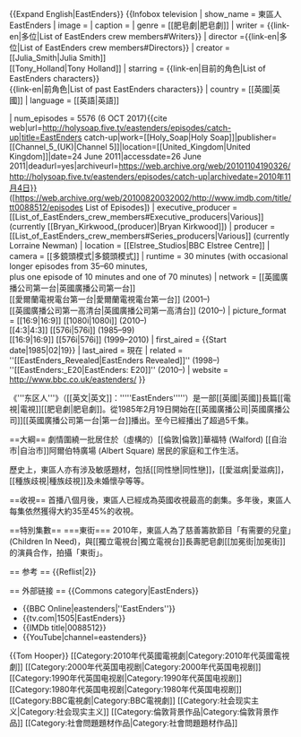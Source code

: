 {{Expand English|EastEnders}}
{{Infobox television
| show_name = 東區人<br/>EastEnders
| image = 
| caption = 
| genre = [[肥皂劇|肥皂劇]]
| writer = {{link-en|多位|List of EastEnders crew members#Writers}}
| director ={{link-en|多位|List of EastEnders crew members#Directors}}
| creator = [[Julia_Smith|Julia Smith]]<br />[[Tony_Holland|Tony Holland]]
| starring = {{link-en|目前的角色|List of EastEnders characters}}<br />{{link-en|前角色|List of past EastEnders characters}}
| country = [[英國|英國]]
| language = [[英語|英語]]
<!-- DO NOT ADD "num_seasons" or "num_series"- EASTENDERS DOES NOT HAVE SEASONS OR SERIES. It is just continuous with no series premiere or finale. -->
| num_episodes = 5576 <!--Please refrain from updating this until after the episode has aired on BBC One. Please make sure to update the date of the last episode at the same time.--> (6 OCT 2017)<ref>{{cite web|url=http://holysoap.five.tv/eastenders/episodes/catch-up|title=EastEnders catch-up|work=[[Holy_Soap|Holy Soap]]|publisher=[[Channel_5_(UK)|Channel 5]]|location=[[United_Kingdom|United Kingdom]]|date=24 June 2011|accessdate=26 June 2011|deadurl=yes|archiveurl=https://web.archive.org/web/20101104190326/http://holysoap.five.tv/eastenders/episodes/catch-up|archivedate=2010年11月4日}}</ref> <br /> ([https://web.archive.org/web/20100820032002/http://www.imdb.com/title/tt0088512/episodes List of Episodes])
| executive_producer = [[List_of_EastEnders_crew_members#Executive_producers|Various]] (currently [[Bryan_Kirkwood_(producer)|Bryan Kirkwood]])
| producer = [[List_of_EastEnders_crew_members#Series_producers|Various]] (currently Lorraine Newman)
| location = [[Elstree_Studios|BBC Elstree Centre]]
| camera = [[多鏡頭模式|多鏡頭模式]]
| runtime = 30 minutes (with occasional longer episodes from 35–60 minutes,<br/>plus one episode of 10 minutes and one of 70 minutes)
| network = [[英國廣播公司第一台|英國廣播公司第一台]]<br />[[愛爾蘭電視電台第一台|愛爾蘭電視電台第一台]] (2001–)<br>[[英國廣播公司第一高清台|英國廣播公司第一高清台]] (2010–)
| picture_format =  [[16:9|16:9]] [[1080i|1080i]] (2010–)<br>[[4:3|4:3]] [[576i|576i]] (1985–99)<br />[[16:9|16:9]] [[576i|576i]] (1999–2010)
| first_aired = {{Start date|1985|02|19}}
| last_aired = 現在
| related = ''[[EastEnders_Revealed|EastEnders Revealed]]'' (1998–)<br />''[[EastEnders:_E20|EastEnders: E20]]'' (2010–)
| website = http://www.bbc.co.uk/eastenders/
}}

《'''东区人'''》（[[英文|英文]]：'''''EastEnders'''''）是一部[[英國|英國]]長篇[[電視|電視]][[肥皂劇|肥皂劇]]。從1985年2月19日開始在[[英國廣播公司|英國廣播公司]][[英國廣播公司第一台|第一台]]播出。至今已經播出了超過5千集。

==大綱==
劇情圍繞一批居住於（虛構的）[[倫敦|倫敦]]華福特 (Walford) [[自治市|自治市]]阿爾伯特廣場 (Albert Square) 居民的家庭和工作生活。

歷史上，東區人亦有涉及敏感題材，包括[[同性戀|同性戀]]，[[愛滋病|愛滋病]]，[[種族歧視|種族歧視]]及未婚懷孕等等。

==收視==
首播八個月後，東區人已經成為英國收視最高的劇集。多年後，東區人每集依然獲得大約35至45%的收視。

==特別集數==
===東街===
2010年，東區人為了慈善籌款節目「有需要的兒童」(Children In Need)，與[[獨立電視台|獨立電視台]]長壽肥皂劇[[加冕街|加冕街]]的演員合作，拍攝「東街」。

== 参考 ==
{{Reflist|2}}

== 外部链接 ==
{{Commons category|EastEnders}}
* {{BBC Online|eastenders|''EastEnders''}}
* {{tv.com|1505|EastEnders}}
* {{IMDb title|0088512}}
* {{YouTube|channel=eastenders}}

{{Tom Hooper}}
[[Category:2010年代英國電視劇|Category:2010年代英國電視劇]]
[[Category:2000年代英国电视剧|Category:2000年代英国电视剧]]
[[Category:1990年代英国电视剧|Category:1990年代英国电视剧]]
[[Category:1980年代英国电视剧|Category:1980年代英国电视剧]]
[[Category:BBC電視劇|Category:BBC電視劇]]
[[Category:社会现实主义|Category:社会现实主义]]
[[Category:倫敦背景作品|Category:倫敦背景作品]]
[[Category:社會問題題材作品|Category:社會問題題材作品]]